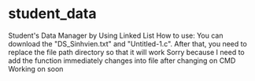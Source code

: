 # student_data
Student's Data Manager by Using Linked List
How to use:
You can download the "DS_Sinhvien.txt" and "Untitled-1.c".
After that, you need to replace the file path directory so that it will work
Sorry because I need to add the function immediately changes into file after changing on CMD
Working on soon

